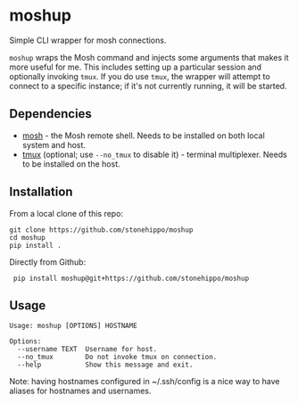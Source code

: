 # moshup
Simple CLI wrapper for mosh connections.

`moshup` wraps the Mosh command and injects some arguments that makes it more useful for me. This includes setting up a particular session and optionally invoking `tmux`. If you do use `tmux`, the wrapper will attempt to connect to a specific instance; if it's not currently running, it will be started.

## Dependencies

- [mosh](https://mosh.org/) - the Mosh remote shell. Needs to be installed on both local system and host.
- [tmux](https://github.com/tmux/tmux/wiki) (optional; use `--no_tmux` to disable it) - terminal multiplexer. Needs to be installed on the host.

## Installation

From a local clone of this repo:

```
git clone https://github.com/stonehippo/moshup
cd moshup
pip install .
```

Directly from Github:

```
 pip install moshup@git+https://github.com/stonehippo/moshup
```

## Usage

```
Usage: moshup [OPTIONS] HOSTNAME

Options:
  --username TEXT  Username for host.
  --no_tmux        Do not invoke tmux on connection.
  --help           Show this message and exit.
```

Note: having hostnames configured in ~/.ssh/config is a nice way to have aliases for hostnames and usernames.
